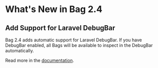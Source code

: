 # What's New in Bag 2.4

## Add Support for Laravel DebugBar

Bag 2.4 adds automatic support for Laravel DebugBar. If you have DebugBar enabled, all Bags will be available to inspect in the DebugBar automatically.

Read more in the [documentation](./laravel-debugbar).
